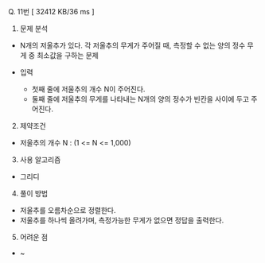 Q. 11번 [ 32412 KB/36 ms ]

1. 문제 분석
- N개의 저울추가 있다. 각 저울추의 무게가 주어질 때, 측정할 수 없는 양의 정수 무게 중 최소값을 구하는 문제


- 입력
  - 첫째 줄에 저울추의 개수 N이 주어진다.
  - 둘째 줄에 저울추의 무게를 나타내는 N개의 양의 정수가 빈칸을 사이에 두고 주어진다.

2. 제약조건
- 저울추의 개수 N : (1 <= N <= 1,000)

3. 사용 알고리즘
- 그리디

4. 풀이 방법
- 저울추를 오름차순으로 정렬한다.
- 저울추를 하나씩 올려가며, 측정가능한 무게가 없으면 정답을 출력한다.

5. 어려운 점
- ~